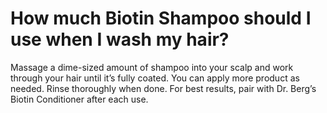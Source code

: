 # How much Biotin Shampoo should I use when I wash my hair?

Massage a dime-sized amount of shampoo into your scalp and work through your hair until it’s fully coated. You can apply more product as needed. Rinse thoroughly when done. For best results, pair with Dr. Berg’s Biotin Conditioner after each use.